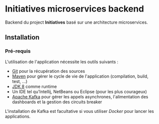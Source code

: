 # Initiatives microservices backend

Backend du project **Initiatives** basé sur une architecture microservices.

## Installation

### Pré-requis

L'utilisation de l'application nécessite les outils suivants :
* [Git](https://git-scm.com/book/fr/v1/D%C3%A9marrage-rapide-Installation-de-Git) pour la récupération des sources
* [Maven](https://maven.apache.org/install.html) pour gérer le cycle de vie de l'application (compilation, build, test, ...)
* [JDK 8](http://www.oracle.com/technetwork/java/javase/downloads/jdk8-downloads-2133151.html) comme runtime
* Un IDE tel qu'Intellij, NetBeans ou Eclipse (pour les plus courageux)
* [Apache Kafka](https://dzone.com/articles/running-apache-kafka-on-windows-os) pour gérer les appels asynchrones, l'alimentation des 
dashboards et la gestion des circuits breaker

L'installation de Kafka est facultative si vous utiliser *Docker* pour lancer les applications.